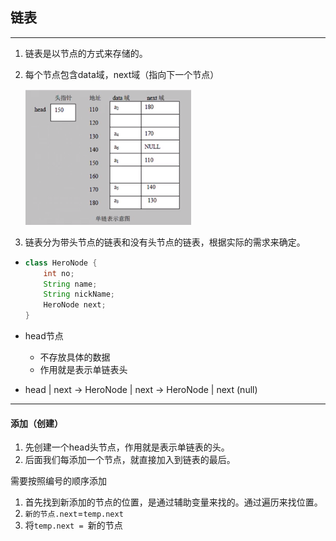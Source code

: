 ## 链表

---

1. 链表是以节点的方式来存储的。

2. 每个节点包含data域，next域（指向下一个节点）

   ![image-20200714180718726](../../../../assets/image-20200714180718726.png)

   

3. 链表分为带头节点的链表和没有头节点的链表，根据实际的需求来确定。

- ```java
  class HeroNode { 
      int no; 
      String name; 
      String nickName; 
      HeroNode next;
  }
  ```

- head节点

  - 不存放具体的数据
  - 作用就是表示单链表头

- head | next -> HeroNode | next -> HeroNode | next (null)

---

#### 添加（创建）

1. 先创建一个head头节点，作用就是表示单链表的头。
2. 后面我们每添加一个节点，就直接加入到链表的最后。

需要按照编号的顺序添加

1. 首先找到新添加的节点的位置，是通过辅助变量来找的。通过遍历来找位置。
2. `新的节点.next`=`temp.next`
3. 将`temp.next = `新的节点

